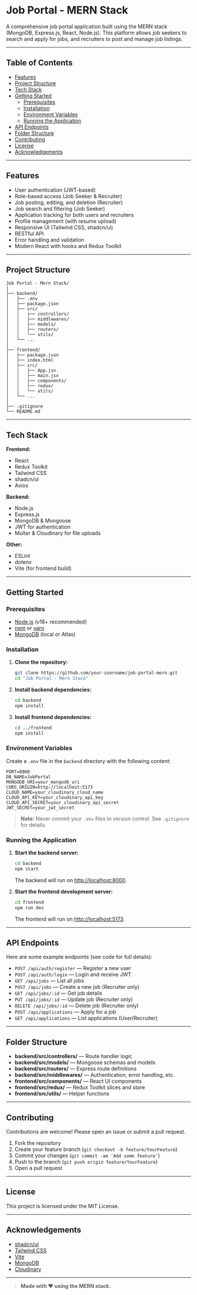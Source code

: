 # Job Portal - MERN Stack

A comprehensive job portal application built using the MERN stack (MongoDB, Express.js, React, Node.js). This platform allows job seekers to search and apply for jobs, and recruiters to post and manage job listings.

---

## Table of Contents

- [Features](#features)
- [Project Structure](#project-structure)
- [Tech Stack](#tech-stack)
- [Getting Started](#getting-started)
  - [Prerequisites](#prerequisites)
  - [Installation](#installation)
  - [Environment Variables](#environment-variables)
  - [Running the Application](#running-the-application)
- [API Endpoints](#api-endpoints)
- [Folder Structure](#folder-structure)
- [Contributing](#contributing)
- [License](#license)
- [Acknowledgements](#acknowledgements)

---

## Features

- User authentication (JWT-based)
- Role-based access (Job Seeker & Recruiter)
- Job posting, editing, and deletion (Recruiter)
- Job search and filtering (Job Seeker)
- Application tracking for both users and recruiters
- Profile management (with resume upload)
- Responsive UI (Tailwind CSS, shadcn/ui)
- RESTful API
- Error handling and validation
- Modern React with hooks and Redux Toolkit

---

## Project Structure

```
Job Portal - Mern Stack/
│
├── backend/
│   ├── .env
│   ├── package.json
│   ├── src/
│   │   ├── controllers/
│   │   ├── middlewares/
│   │   ├── models/
│   │   ├── routers/
│   │   └── utils/
│   └── ...
│
├── frontend/
│   ├── package.json
│   ├── index.html
│   ├── src/
│   │   ├── App.jsx
│   │   ├── main.jsx
│   │   ├── components/
│   │   ├── redux/
│   │   └── utils/
│   └── ...
│
├── .gitignore
└── README.md
```

---

## Tech Stack

**Frontend:**
- React
- Redux Toolkit
- Tailwind CSS
- shadcn/ui
- Axios

**Backend:**
- Node.js
- Express.js
- MongoDB & Mongoose
- JWT for authentication
- Multer & Cloudinary for file uploads

**Other:**
- ESLint
- dotenv
- Vite (for frontend build)

---

## Getting Started

### Prerequisites

- [Node.js](https://nodejs.org/) (v18+ recommended)
- [npm](https://www.npmjs.com/) or [yarn](https://yarnpkg.com/)
- [MongoDB](https://www.mongodb.com/) (local or Atlas)

### Installation

1. **Clone the repository:**
   ```sh
   git clone https://github.com/your-username/job-portal-mern.git
   cd "Job Portal - Mern Stack"
   ```

2. **Install backend dependencies:**
   ```sh
   cd backend
   npm install
   ```

3. **Install frontend dependencies:**
   ```sh
   cd ../frontend
   npm install
   ```

### Environment Variables

Create a `.env` file in the `backend` directory with the following content:

```
PORT=8000
DB_NAME=JobPortal
MONGODB_URI=your_mongodb_uri
CORS_ORIGIN=http://localhost:5173
CLOUD_NAME=your_cloudinary_cloud_name
CLOUD_API_KEY=your_cloudinary_api_key
CLOUD_API_SECRET=your_cloudinary_api_secret
JWT_SECRET=your_jwt_secret
```

> **Note:** Never commit your `.env` files to version control. See `.gitignore` for details.

### Running the Application

1. **Start the backend server:**
   ```sh
   cd backend
   npm start
   ```
   The backend will run on [http://localhost:8000](http://localhost:8000).

2. **Start the frontend development server:**
   ```sh
   cd frontend
   npm run dev
   ```
   The frontend will run on [http://localhost:5173](http://localhost:5173).

---

## API Endpoints

Here are some example endpoints (see code for full details):

- `POST /api/auth/register` — Register a new user
- `POST /api/auth/login` — Login and receive JWT
- `GET /api/jobs` — List all jobs
- `POST /api/jobs` — Create a new job (Recruiter only)
- `GET /api/jobs/:id` — Get job details
- `PUT /api/jobs/:id` — Update job (Recruiter only)
- `DELETE /api/jobs/:id` — Delete job (Recruiter only)
- `POST /api/applications` — Apply for a job
- `GET /api/applications` — List applications (User/Recruiter)

---

## Folder Structure

- **backend/src/controllers/** — Route handler logic
- **backend/src/models/** — Mongoose schemas and models
- **backend/src/routers/** — Express route definitions
- **backend/src/middlewares/** — Authentication, error handling, etc.
- **frontend/src/components/** — React UI components
- **frontend/src/redux/** — Redux Toolkit slices and store
- **frontend/src/utils/** — Helper functions

---

## Contributing

Contributions are welcome! Please open an issue or submit a pull request.

1. Fork the repository
2. Create your feature branch (`git checkout -b feature/YourFeature`)
3. Commit your changes (`git commit -am 'Add some feature'`)
4. Push to the branch (`git push origin feature/YourFeature`)
5. Open a pull request

---

## License

This project is licensed under the MIT License.

---

## Acknowledgements

- [shadcn/ui](https://ui.shadcn.com/)
- [Tailwind CSS](https://tailwindcss.com/)
- [Vite](https://vitejs.dev/)
- [MongoDB](https://www.mongodb.com/)
- [Cloudinary](https://cloudinary.com/)

---

> **Made with ❤️ using the MERN stack.**
